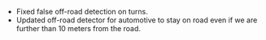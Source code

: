 - Fixed false off-road detection on turns.
- Updated off-road detector for automotive to stay on road even if we are further than 10 meters from the road.